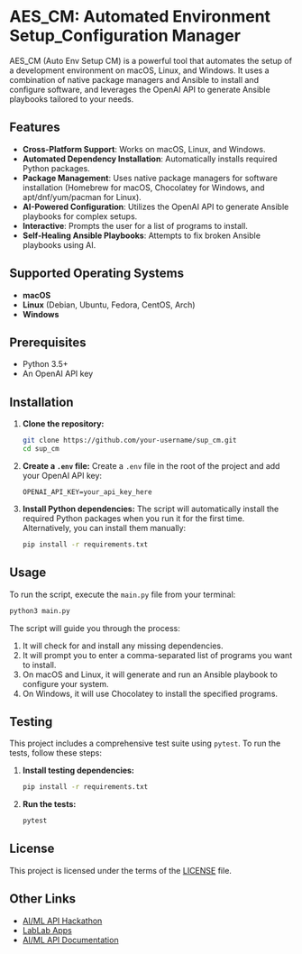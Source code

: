 # AES_CM: Automated Environment Setup_Configuration Manager

AES_CM (Auto Env Setup CM) is a powerful tool that automates the setup of a development environment on macOS, Linux, and Windows. It uses a combination of native package managers and Ansible to install and configure software, and leverages the OpenAI API to generate Ansible playbooks tailored to your needs.

## Features

- **Cross-Platform Support**: Works on macOS, Linux, and Windows.
- **Automated Dependency Installation**: Automatically installs required Python packages.
- **Package Management**: Uses native package managers for software installation (Homebrew for macOS, Chocolatey for Windows, and apt/dnf/yum/pacman for Linux).
- **AI-Powered Configuration**: Utilizes the OpenAI API to generate Ansible playbooks for complex setups.
- **Interactive**: Prompts the user for a list of programs to install.
- **Self-Healing Ansible Playbooks**: Attempts to fix broken Ansible playbooks using AI.

## Supported Operating Systems

- **macOS**
- **Linux** (Debian, Ubuntu, Fedora, CentOS, Arch)
- **Windows**

## Prerequisites

- Python 3.5+
- An OpenAI API key

## Installation

1.  **Clone the repository:**
    ```bash
    git clone https://github.com/your-username/sup_cm.git
    cd sup_cm
    ```

2.  **Create a `.env` file:**
    Create a `.env` file in the root of the project and add your OpenAI API key:
    ```
    OPENAI_API_KEY=your_api_key_here
    ```

3.  **Install Python dependencies:**
    The script will automatically install the required Python packages when you run it for the first time. Alternatively, you can install them manually:
    ```bash
    pip install -r requirements.txt
    ```

## Usage

To run the script, execute the `main.py` file from your terminal:

```bash
python3 main.py
```

The script will guide you through the process:

1.  It will check for and install any missing dependencies.
2.  It will prompt you to enter a comma-separated list of programs you want to install.
3.  On macOS and Linux, it will generate and run an Ansible playbook to configure your system.
4.  On Windows, it will use Chocolatey to install the specified programs.

## Testing

This project includes a comprehensive test suite using `pytest`. To run the tests, follow these steps:

1.  **Install testing dependencies:**
    ```bash
    pip install -r requirements.txt
    ```

2.  **Run the tests:**
    ```bash
    pytest
    ```

## License

This project is licensed under the terms of the [LICENSE](LICENSE) file.

## Other Links

- [AI/ML API Hackathon](https://aimlapi.com/app/)
- [LabLab Apps](https://lablab.ai/apps/)
- [AI/ML API Documentation](https://docs.aimlapi.com/)
